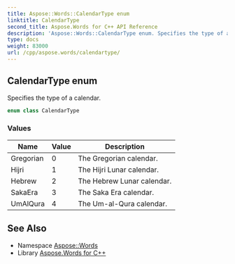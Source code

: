 ```yaml
---
title: Aspose::Words::CalendarType enum
linktitle: CalendarType
second_title: Aspose.Words for C++ API Reference
description: 'Aspose::Words::CalendarType enum. Specifies the type of a calendar in C++.'
type: docs
weight: 83000
url: /cpp/aspose.words/calendartype/
---
```

## CalendarType enum


Specifies the type of a calendar.

```cpp
enum class CalendarType
```

### Values

| Name | Value | Description |
| --- | --- | --- |
| Gregorian | 0 | The Gregorian calendar. |
| Hijri | 1 | The Hijri Lunar calendar. |
| Hebrew | 2 | The Hebrew Lunar calendar. |
| SakaEra | 3 | The Saka Era calendar. |
| UmAlQura | 4 | The Um-al-Qura calendar. |

## See Also

* Namespace [Aspose::Words](../)
* Library [Aspose.Words for C++](../../)

